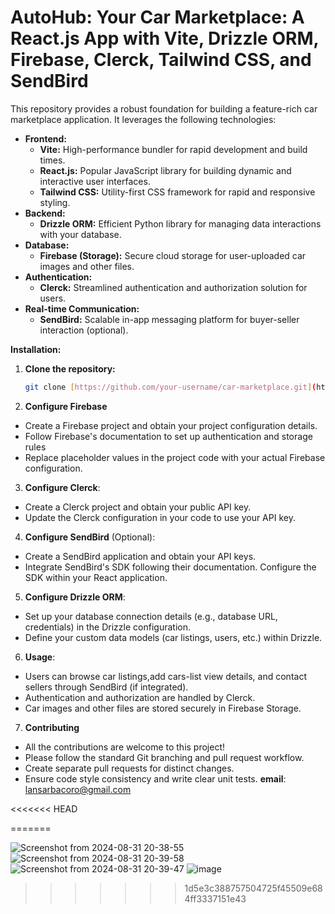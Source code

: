 
# AutoHub: Your Car Marketplace: A React.js App with Vite, Drizzle ORM, Firebase, Clerck, Tailwind CSS, and SendBird

This repository provides a robust foundation for building a feature-rich car marketplace application. It leverages the following technologies:

- **Frontend:**
    - **Vite:** High-performance bundler for rapid development and build times.
    - **React.js:** Popular JavaScript library for building dynamic and interactive user interfaces.
    - **Tailwind CSS:** Utility-first CSS framework for rapid and responsive styling.
- **Backend:**
    - **Drizzle ORM:** Efficient Python library for managing data interactions with your database.
- **Database:**
    - **Firebase (Storage):** Secure cloud storage for user-uploaded car images and other files.
- **Authentication:**
    - **Clerck:** Streamlined authentication and authorization solution for users.
- **Real-time Communication:**
    - **SendBird:** Scalable in-app messaging platform for buyer-seller interaction (optional).

**Installation:**

1. **Clone the repository:**

   ```bash
   git clone [https://github.com/your-username/car-marketplace.git](https://github.com/your-username/car-marketplace.git)
2. **Configure Firebase**
- Create a Firebase project and obtain your project configuration details.
- Follow Firebase's documentation to set up authentication and storage rules
- Replace placeholder values in the project code with your actual Firebase configuration.

3. **Configure Clerck**:
- Create a Clerck project and obtain your public API key.
- Update the Clerck configuration in your code to use your API key.
4. **Configure SendBird** (Optional):
- Create a SendBird application and obtain your API keys.
- Integrate SendBird's SDK following their documentation. Configure the SDK within your React application.
5. **Configure Drizzle ORM**:

- Set up your database connection details (e.g., database URL, credentials) in the Drizzle configuration.
- Define your custom data models (car listings, users, etc.) within Drizzle.

6. **Usage**:
- Users can browse car listings,add cars-list view details, and contact sellers through SendBird (if integrated).
- Authentication and authorization are handled by Clerck.
- Car images and other files are stored securely in Firebase Storage.

7. **Contributing**

- All the  contributions are welcome to this project!
- Please follow the standard Git branching and pull request workflow.
- Create separate pull requests for distinct changes.
- Ensure code style consistency and write clear unit tests.
**email**: lansarbacoro@gmail.com

<<<<<<< HEAD

=======

![Screenshot from 2024-08-31 20-38-55](https://github.com/user-attachments/assets/02c856da-4685-4068-825f-41f335a1886f)
![Screenshot from 2024-08-31 20-39-58](https://github.com/user-attachments/assets/f66a4c20-bae9-46c5-9b41-a03ff1dd33b3)
![Screenshot from 2024-08-31 20-39-47](https://github.com/user-attachments/assets/17c4f2cc-a1c5-411c-83d6-b8536d1bedc2)
![image](https://github.com/user-attachments/assets/03fc8b3a-afd0-4226-a7d5-20b65621dd4f)
>>>>>>> 1d5e3c388757504725f45509e684ff3337151e43




